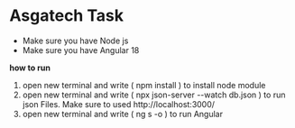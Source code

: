 
# Asgatech Task

- Make sure you have Node js 
- Make sure you have Angular 18

**how to run**

1. open new terminal and write ( npm install ) to install node module
2. open new terminal and write ( npx json-server --watch db.json ) to run json Files. Make sure to used  http://localhost:3000/ 
3.  open new terminal and write ( ng s -o ) to run Angular
